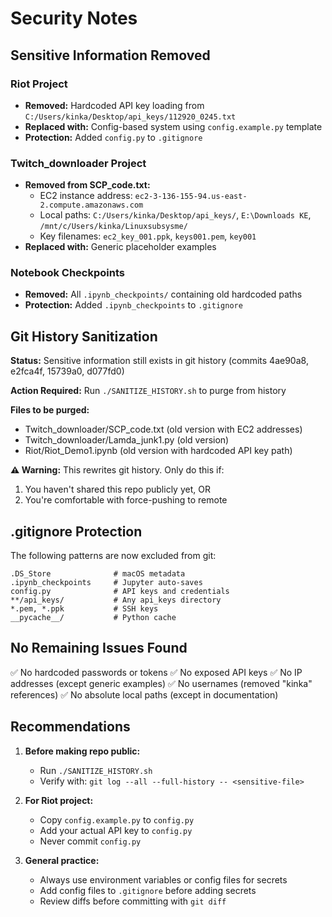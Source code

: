 # Security Notes

## Sensitive Information Removed

### Riot Project
- **Removed:** Hardcoded API key loading from `C:/Users/kinka/Desktop/api_keys/112920_0245.txt`
- **Replaced with:** Config-based system using `config.example.py` template
- **Protection:** Added `config.py` to `.gitignore`

### Twitch_downloader Project
- **Removed from SCP_code.txt:**
  - EC2 instance address: `ec2-3-136-155-94.us-east-2.compute.amazonaws.com`
  - Local paths: `C:/Users/kinka/Desktop/api_keys/`, `E:\Downloads KE`, `/mnt/c/Users/kinka/Linuxsubsysme/`
  - Key filenames: `ec2_key_001.ppk`, `keys001.pem`, `key001`
- **Replaced with:** Generic placeholder examples

### Notebook Checkpoints
- **Removed:** All `.ipynb_checkpoints/` containing old hardcoded paths
- **Protection:** Added `.ipynb_checkpoints` to `.gitignore`

## Git History Sanitization

**Status:** Sensitive information still exists in git history (commits 4ae90a8, e2fca4f, 15739a0, d077fd0)

**Action Required:** Run `./SANITIZE_HISTORY.sh` to purge from history

**Files to be purged:**
- Twitch_downloader/SCP_code.txt (old version with EC2 addresses)
- Twitch_downloader/Lamda_junk1.py (old version)
- Riot/Riot_Demo1.ipynb (old version with hardcoded API key path)

**⚠️ Warning:** This rewrites git history. Only do this if:
1. You haven't shared this repo publicly yet, OR
2. You're comfortable with force-pushing to remote

## .gitignore Protection

The following patterns are now excluded from git:
```
.DS_Store              # macOS metadata
.ipynb_checkpoints     # Jupyter auto-saves
config.py              # API keys and credentials
**/api_keys/           # Any api_keys directory
*.pem, *.ppk           # SSH keys
__pycache__/           # Python cache
```

## No Remaining Issues Found

✅ No hardcoded passwords or tokens
✅ No exposed API keys
✅ No IP addresses (except generic examples)
✅ No usernames (removed "kinka" references)
✅ No absolute local paths (except in documentation)

## Recommendations

1. **Before making repo public:**
   - Run `./SANITIZE_HISTORY.sh`
   - Verify with: `git log --all --full-history -- <sensitive-file>`

2. **For Riot project:**
   - Copy `config.example.py` to `config.py`
   - Add your actual API key to `config.py`
   - Never commit `config.py`

3. **General practice:**
   - Always use environment variables or config files for secrets
   - Add config files to `.gitignore` before adding secrets
   - Review diffs before committing with `git diff`
